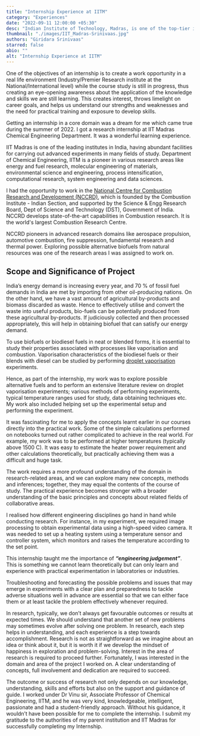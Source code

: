 ```yaml
---
title: "Internship Experience at IITM"
category: "Experiences"
date: "2022-09-11 12:00:00 +05:30"
desc: "Indian Institute of Technology, Madras, is one of the top-tier institutes in India that has ample facilities to conduct advanced studies in many fields. Dive into Giridara Srinivaas experience as a research intern at IITM."
thumbnail: "./images/IIT_Madras-Srinivaas.jpg"
authors: "Giridara Srinivaas"
starred: false
abio: ""
alt: "Internship Experience at IITM"
---
```


One of the objectives of an internship is to create a work opportunity in a real life environment (Industry/Premier Research institute at the National/International level) while the course study is still in progress, thus creating an eye-opening awareness about the application of the knowledge and skills we are still learning.  This creates interest, throws limelight on career goals, and helps us understand our strengths and weaknesses and the need for practical training and exposure to develop skills.

Getting an internship in a core domain was a dream for me which came true during the summer of 2022. I got a research internship at IIT Madras Chemical Engineering Department. It was a wonderful learning experience.

IIT Madras is one of the leading institutes in India, having abundant facilities for carrying out advanced experiments in many fields of study. Department of Chemical Engineering, IITM is a pioneer in various research areas like energy and fuel research, molecular engineering of materials, environmental science and engineering, process intensification, computational research, system engineering and data sciences. 

I had the opportunity to work in the [National Centre for Combustion Research and Development (NCCRD)](https://www.iitm.ac.in/research/national-research-centres/national-centre-for-combustion-research-and-development), which is founded by the Combustion Institute - Indian Section, and supported by the Science & Engg Research Board, Dept of Science and Technology (DST), Government of India. NCCRD develops state-of-the-art capabilities in Combustion research. It is the world's largest Combustion Research Centre. 

NCCRD pioneers in advanced research domains like aerospace propulsion, automotive combustion, fire suppression, fundamental research and thermal power. Exploring possible alternative biofuels from natural resources was one of the research areas I was assigned to work on.

## Scope and Significance of Project

India’s energy demand is increasing every year, and 70 % of fossil fuel demands in India are met by importing from other oil-producing nations. On the other hand, we have a vast amount of agricultural by-products and biomass discarded as waste. Hence to effectively utilise and convert the waste into useful products, bio-fuels can be potentially produced from these agricultural by-products. If judiciously collected and then processed appropriately, this will help in obtaining biofuel that can satisfy our energy demand. 

To use biofuels or biodiesel fuels in neat or blended forms, it is essential to study their properties associated with processes like vaporisation and combustion. Vaporisation characteristics of the biodiesel fuels or their blends with diesel can be studied by performing [droplet vaporisation](https://en.wikipedia.org/wiki/Droplet_vaporization) experiments.

Hence, as part of the internship, my work was to explore possible alternative fuels and to perform an extensive literature review on droplet vaporisation experiments; various methods of performing experiments, typical temperature ranges used for study, data obtaining techniques etc. My work also included helping set up the experimental setup and performing the experiment. 

It was fascinating for me to apply the concepts learnt earlier in our courses directly into the practical work. Some of the simple calculations performed on notebooks turned out rather complicated to achieve in the real world. For example, my work was to be performed at higher temperatures (typically above 1500 C). It was easy to estimate the heater power requirement and other calculations theoretically, but practically achieving them was a difficult and huge task. 

The work requires a more profound understanding of the domain in research-related areas, and we can explore many new concepts, methods and inferences; together, they may equal the contents of the course of study. The practical experience becomes stronger with a broader understanding of the basic principles and concepts about related fields of collaborative areas.      
 
I realised how different engineering disciplines go hand in hand while conducting research. For instance, in my experiment, we required image processing to obtain experimental data using a high-speed video camera. It was needed to set up a heating system using a temperature sensor and controller system, which monitors and raises the temperature according to the set point. 

This internship taught me the importance of ***“engineering judgement”***. This is something we cannot learn theoretically but can only learn and experience with practical experimentation in laboratories or industries. 

Troubleshooting and forecasting the possible problems and issues that may emerge in experiments with a clear plan and preparedness to tackle adverse situations well in advance are essential so that we can either face them or at least tackle the problem effectively whenever required.

In research, typically, we don’t always get favourable outcomes or results at expected times. We should understand that another set of new problems may sometimes evolve after solving one problem. In research, each step helps in understanding, and each experience is a step towards accomplishment. Research is not as straightforward as we imagine about an idea or think about it, but it is worth it if we develop the mindset of happiness in exploration and problem-solving. Interest in the area of research is required to proceed further. Fortunately, I was interested in the domain and area of the project I worked on. A clear understanding of concepts, full involvement and dedication are required to succeed. 

The outcome or success of research not only depends on our knowledge, understanding, skills and efforts but also on the support and guidance of guide. I worked under Dr Vinu sir, Associate Professor of Chemical Engineering, IITM, and he was very kind, knowledgeable,  intelligent,  passionate and had a student-friendly approach. Without his guidance, it wouldn’t have been possible for me to complete the internship. I submit my gratitude to the authorities of my parent institution and IIT Madras for successfully completing my Internship. 

